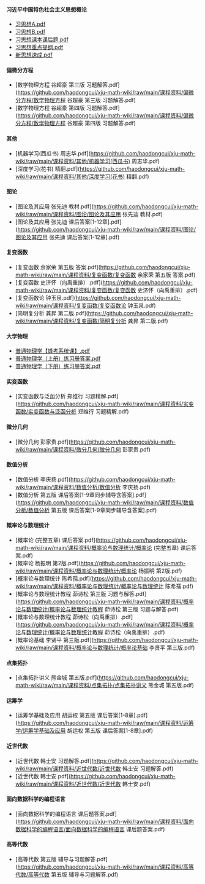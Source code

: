 #### 习近平中国特色社会主义思想概论
  - [习思想A.pdf](https://github.com/haodongcui/xju-math-wiki/raw/main/课程资料/习近平中国特色社会主义思想概论/习思想A.pdf)
  - [习思想B.pdf](https://github.com/haodongcui/xju-math-wiki/raw/main/课程资料/习近平中国特色社会主义思想概论/习思想B.pdf)
  - [习思想课本课后题.pdf](https://github.com/haodongcui/xju-math-wiki/raw/main/课程资料/习近平中国特色社会主义思想概论/习思想课本课后题.pdf)
  - [习思想重点提纲.pdf](https://github.com/haodongcui/xju-math-wiki/raw/main/课程资料/习近平中国特色社会主义思想概论/习思想重点提纲.pdf)
  - [新思想速成.pdf](https://github.com/haodongcui/xju-math-wiki/raw/main/课程资料/习近平中国特色社会主义思想概论/新思想速成.pdf)

#### 偏微分方程
  - [数学物理方程 谷超豪 第三版 习题解答.pdf](https://github.com/haodongcui/xju-math-wiki/raw/main/课程资料/偏微分方程/数学物理方程 谷超豪 第三版 习题解答.pdf)
  - [数学物理方程 谷超豪 第四版 习题解答.pdf](https://github.com/haodongcui/xju-math-wiki/raw/main/课程资料/偏微分方程/数学物理方程 谷超豪 第四版 习题解答.pdf)

#### 其他
  - [机器学习(西瓜书) 周志华.pdf](https://github.com/haodongcui/xju-math-wiki/raw/main/课程资料/其他/机器学习(西瓜书) 周志华.pdf)
  - [深度学习(花书) 精翻.pdf](https://github.com/haodongcui/xju-math-wiki/raw/main/课程资料/其他/深度学习(花书) 精翻.pdf)

#### 图论
  - [图论及其应用 张先迪 教材.pdf](https://github.com/haodongcui/xju-math-wiki/raw/main/课程资料/图论/图论及其应用 张先迪 教材.pdf)
  - [图论及其应用 张先迪 课后答案[1-12章].pdf](https://github.com/haodongcui/xju-math-wiki/raw/main/课程资料/图论/图论及其应用 张先迪 课后答案[1-12章].pdf)

#### 复变函数
  - [复变函数 余家荣 第五版 答案.pdf](https://github.com/haodongcui/xju-math-wiki/raw/main/课程资料/复变函数/复变函数 余家荣 第五版 答案.pdf)
  - [复变函数 史济怀（向禹重排）.pdf](https://github.com/haodongcui/xju-math-wiki/raw/main/课程资料/复变函数/复变函数 史济怀（向禹重排）.pdf)
  - [复变函数论 钟玉泉.pdf](https://github.com/haodongcui/xju-math-wiki/raw/main/课程资料/复变函数/复变函数论 钟玉泉.pdf)
  - [简明复分析 龚昇 第二版.pdf](https://github.com/haodongcui/xju-math-wiki/raw/main/课程资料/复变函数/简明复分析 龚昇 第二版.pdf)

#### 大学物理
  - [普通物理学【蜂考系统课】.pdf](https://github.com/haodongcui/xju-math-wiki/raw/main/课程资料/大学物理/普通物理学【蜂考系统课】.pdf)
  - [普通物理学（上册）练习册答案.pdf](https://github.com/haodongcui/xju-math-wiki/raw/main/课程资料/大学物理/普通物理学（上册）练习册答案.pdf)
  - [普通物理学（下册）练习册答案.pdf](https://github.com/haodongcui/xju-math-wiki/raw/main/课程资料/大学物理/普通物理学（下册）练习册答案.pdf)

#### 实变函数
  - [实变函数与泛函分析 郑维行 习题精解.pdf](https://github.com/haodongcui/xju-math-wiki/raw/main/课程资料/实变函数/实变函数与泛函分析 郑维行 习题精解.pdf)

#### 微分几何
  - [微分几何 彭家贵.pdf](https://github.com/haodongcui/xju-math-wiki/raw/main/课程资料/微分几何/微分几何 彭家贵.pdf)

#### 数值分析
  - [数值分析 李庆扬.pdf](https://github.com/haodongcui/xju-math-wiki/raw/main/课程资料/数值分析/数值分析 李庆扬.pdf)
  - [数值分析 第五版 课后答案[1-9章同步辅导含答案].pdf](https://github.com/haodongcui/xju-math-wiki/raw/main/课程资料/数值分析/数值分析 第五版 课后答案[1-9章同步辅导含答案].pdf)

#### 概率论与数理统计
  - [概率论 (完整五章) 课后答案.pdf](https://github.com/haodongcui/xju-math-wiki/raw/main/课程资料/概率论与数理统计/概率论 (完整五章) 课后答案.pdf)
  - [概率论 杨振明 第2版.pdf](https://github.com/haodongcui/xju-math-wiki/raw/main/课程资料/概率论与数理统计/概率论 杨振明 第2版.pdf)
  - [概率论与数理统计 陈希孺.pdf](https://github.com/haodongcui/xju-math-wiki/raw/main/课程资料/概率论与数理统计/概率论与数理统计 陈希孺.pdf)
  - [概率论与数理统计教程 茆诗松 第三版 习题与解答.pdf](https://github.com/haodongcui/xju-math-wiki/raw/main/课程资料/概率论与数理统计/概率论与数理统计教程 茆诗松 第三版 习题与解答.pdf)
  - [概率论与数理统计教程 茆诗松（向禹重排）.pdf](https://github.com/haodongcui/xju-math-wiki/raw/main/课程资料/概率论与数理统计/概率论与数理统计教程 茆诗松（向禹重排）.pdf)
  - [概率论基础 李贤平 第三版.pdf](https://github.com/haodongcui/xju-math-wiki/raw/main/课程资料/概率论与数理统计/概率论基础 李贤平 第三版.pdf)

#### 点集拓扑
  - [点集拓扑讲义 熊金城 第五版.pdf](https://github.com/haodongcui/xju-math-wiki/raw/main/课程资料/点集拓扑/点集拓扑讲义 熊金城 第五版.pdf)

#### 运筹学
  - [运筹学基础及应用 胡运权 第五版 课后答案[1-8章].pdf](https://github.com/haodongcui/xju-math-wiki/raw/main/课程资料/运筹学/运筹学基础及应用 胡运权 第五版 课后答案[1-8章].pdf)

#### 近世代数
  - [近世代数 韩士安 习题解答.pdf](https://github.com/haodongcui/xju-math-wiki/raw/main/课程资料/近世代数/近世代数 韩士安 习题解答.pdf)
  - [近世代数 韩士安.pdf](https://github.com/haodongcui/xju-math-wiki/raw/main/课程资料/近世代数/近世代数 韩士安.pdf)

#### 面向数据科学的编程语言
  - [面向数据科学的编程语言 课后题答案.pdf](https://github.com/haodongcui/xju-math-wiki/raw/main/课程资料/面向数据科学的编程语言/面向数据科学的编程语言 课后题答案.pdf)

#### 高等代数
  - [高等代数 第五版 辅导与习题解答.pdf](https://github.com/haodongcui/xju-math-wiki/raw/main/课程资料/高等代数/高等代数 第五版 辅导与习题解答.pdf)

